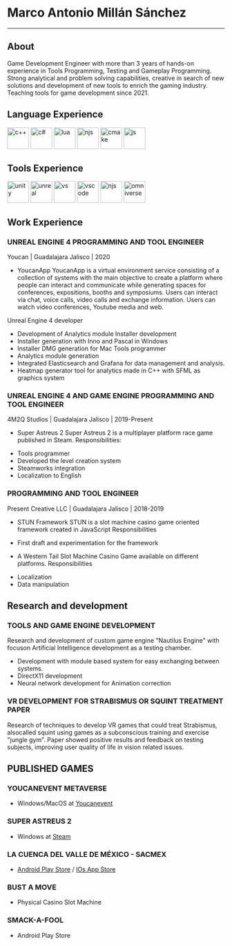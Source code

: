 # Marco Antonio Millán Sánchez
---

## About

Game Development Engineer with more than 3 years of hands-on experience in Tools Programming, Testing and Gameplay Programming. 
Strong analytical and problem solving capabilities, creative in search of new solutions and development of new tools to enrich the gaming industry. Teaching tools for game development since 2021.

## Language Experience

<img src="https://upload.wikimedia.org/wikipedia/commons/1/18/ISO_C%2B%2B_Logo.svg" alt="c++" width="50" height="50"/> <img src="https://upload.wikimedia.org/wikipedia/commons/0/0d/C_Sharp_wordmark.svg" alt="c#" width="50" height="50"/> <img src="https://upload.wikimedia.org/wikipedia/commons/c/cf/Lua-Logo.svg" alt="lua" width="50" height="50"/> <img src="https://cdn.icon-icons.com/icons2/2415/PNG/512/nodejs_original_logo_icon_146411.png" alt="njs" width="50" height="50"/> <img src="https://upload.wikimedia.org/wikipedia/commons/1/13/Cmake.svg" alt="cmake" width="50" height="50"/> <img src="https://cdn.icon-icons.com/icons2/2108/PNG/512/javascript_icon_130900.png" alt="js" width="50" height="50"/>

## Tools Experience

<img src="https://i.redd.it/tu3gt6ysfxq71.png" alt="unity" width="50" height="50"/> <img src="https://img.utdstc.com/icon/71e/e83/71ee83885d34166b758938311fbab410e290cdc95fb33c2dfb624d8829a0ba4d:200" alt="unreal" width="50" height="50"/> <img src="https://upload.wikimedia.org/wikipedia/commons/5/59/Visual_Studio_Icon_2019.svg" alt="vs" width="50" height="50"/> <img src="https://upload.wikimedia.org/wikipedia/commons/9/9a/Visual_Studio_Code_1.35_icon.svg" alt="vscode" width="50" height="50"/> <img src="https://cdn.worldvectorlogo.com/logos/git-icon.svg" alt="njs" width="50" height="50"/> <img src="https://www.bimhvactool.com/wp-content/uploads/group-avatars/8/61151df11d5f4-bpfull.png" alt="omniverse" width="50" height="50"/>

## Work Experience

### UNREAL ENGINE 4 PROGRAMMING AND TOOL ENGINEER
Youcan | Guadalajara Jalisco | 2020

* YoucanApp
YoucanApp is a virtual environment service consisting of a collection of systems with the main objective to create a platform where people can interact and 
communicate while generating spaces for conferences, expositions, booths and symposiums. 
Users can interact via chat, voice calls, video calls and exchange information.
Users can watch video conferences, Youtube media and web.

Unreal Engine 4 developer
- Development of Analytics module
Installer development
- Installer generation with Inno and Pascal in Windows
- Installer DMG generation for Mac
Tools programmer
- Analytics module generation
- Integrated Elasticsearch and Grafana for data management and analysis.
- Heatmap generator tool for analytics made in C++ with SFML as graphics system

### UNREAL ENGINE 4 AND GAME ENGINE PROGRAMMING AND TOOL ENGINEER
4M2Q Studios | Guadalajara Jalisco | 2019-Present

* Super Astreus 2
Super Astreus 2 is a multiplayer platform race game published in Steam.
Responsibilities:
- Tools programmer
- Developed the level creation system
- Steamworks integration
- Localization to English

### PROGRAMMING AND TOOL ENGINEER
Present Creative LLC | Guadalajara Jalisco | 2018-2019

* STUN Framework
STUN is a slot machine casino game oriented framework created in JavaScript
Responsibilities
- First draft and experimentation for the framework

* A Western Tail
Slot Machine Casino Game available on different platforms.
Responsibilities
- Localization
- Data manipulation

## Research and development

### TOOLS AND GAME ENGINE DEVELOPMENT
Research and development of custom game engine "Nautilus Engine" with focuson Artificial Intelligence development as a testing chamber.
- Development with module based system for easy exchanging between systems.
- DirectX11 development
- Neural network development for Animation correction

### VR DEVELOPMENT FOR STRABISMUS OR SQUINT TREATMENT PAPER
Research of techniques to develop VR games that could treat Strabismus, alsocalled squint using games as a subconscious training and exercise "jungle gym".
Paper showed positive results and feedback on testing subjects, improving user quality of life in vision related issues.

## PUBLISHED GAMES

### YOUCANEVENT METAVERSE
- Windows/MacOS at [Youcanevent](https://twitter.com/youcanevent?lang=es)

### SUPER ASTREUS 2
- Windows at [Steam](https://store.steampowered.com/app/1253240/Super_Astreus_2/)

### LA CUENCA DEL VALLE DE MÉXICO - SACMEX
- [Android Play Store](https://play.google.com/store/apps/details?id=com.Games4M2Q.LaCuencadelValledeMxicoSACMEX) / [IOs App Store]()

### BUST A MOVE
- Physical Casino Slot Machine

### SMACK-A-FOOL
- Android Play Store

<!---
USwampertor/USwampertor is a ✨ special ✨ repository because its `README.md` (this file) appears on your GitHub profile.
You can click the Preview link to take a look at your changes.
--->
